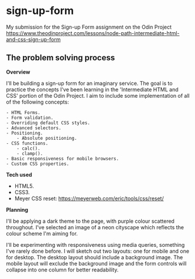 # sign-up-form
My submission for the Sign-up Form assignment on the Odin Project https://www.theodinproject.com/lessons/node-path-intermediate-html-and-css-sign-up-form 

## The problem solving process

**Overview**

I'll be building a sign-up form for an imaginary service. The goal is to practice the concepts I've been learning in the 'Intermediate HTML and CSS' portion of the Odin Project. I aim to include some implementation of all of the following concepts:

    - HTML Forms.
    - Form validation.
    - Overriding default CSS styles.
    - Advanced selectors.
    - Positioning.
        - Absolute positioning.
    - CSS functions.
        - calc().
        - clamp().
    - Basic responsiveness for mobile browsers.
    - Custom CSS properties.

**Tech used**

- HTML5.
- CSS3.
- Meyer CSS reset: https://meyerweb.com/eric/tools/css/reset/

**Planning**

I'll be applying a dark theme to the page, with purple colour scattered throughout. I've selected an image of a neon cityscape which reflects the colour scheme I'm aiming for.

I'll be experimenting with responsiveness using media queries, something I've rarely done before. I will sketch out two layouts: one for mobile and one for desktop. The desktop layout should include a background image. The mobile layout will exclude the background image and the form controls will collapse into one column for better readability.




